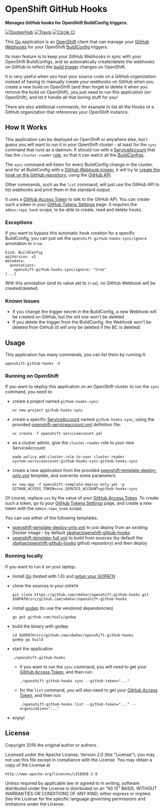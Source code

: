 # OpenShift GitHub Hooks

**Manages GitHub hooks for OpenShift BuildConfig triggers.**

[![DockerHub](https://img.shields.io/badge/docker-vbehar%2Fopenshift--github--hooks-008bb8.svg)](https://hub.docker.com/r/vbehar/openshift-github-hooks/)
[![Travis](https://travis-ci.org/vbehar/openshift-github-hooks.svg?branch=master)](https://travis-ci.org/vbehar/openshift-github-hooks)
[![Circle CI](https://circleci.com/gh/vbehar/openshift-github-hooks/tree/master.svg?style=svg)](https://circleci.com/gh/vbehar/openshift-github-hooks/tree/master)

This [Go](http://golang.org/) application is an [OpenShift](http://www.openshift.org/) client that can manage your [GitHub Webhooks](https://developer.github.com/v3/repos/hooks/) for your OpenShift [BuildConfig](https://docs.openshift.org/latest/dev_guide/builds.html#defining-a-buildconfig) triggers.

Its main feature is to keep your GitHub Webhooks in sync with your OpenShift BuildConfigs, and so automatically create/delete the webhooks on GitHub to reflect the [build trigger](https://docs.openshift.org/latest/dev_guide/builds.html#webhook-triggers) changes on OpenShift.

It is very useful when you host your source code on a GitHub organization: instead of having to manually create your webhooks on GitHub when you create a new build on OpenShift (and then forget to delete it when you remove the build on OpenShift), you just need to run this application (on OpenShift), and let it handle all that boring stuff for you!

There are also additional commands, for example to list all the Hooks of a GitHub organization that references your OpenShift instance.

## How It Works

This application can be deployed on OpenShift or anywhere else, but I guess you will want to run it in your OpenShift cluster - at least for the `sync` command that runs as a daemon. It should run with a [ServiceAccount](https://docs.openshift.org/latest/architecture/core_concepts/projects_and_users.html#users) that has the `cluster-reader` [role](https://docs.openshift.org/latest/architecture/additional_concepts/authorization.html#roles), so that it can watch all the [BuildConfigs](https://docs.openshift.org/latest/dev_guide/builds.html#defining-a-buildconfig).

The `sync` command will listen for every BuildConfig change in the cluster, and for all BuildConfig with a [GitHub Webhook trigger](https://docs.openshift.org/latest/dev_guide/builds.html#webhook-triggers), it will try to [create the hook on the GitHub repository](https://developer.github.com/v3/repos/hooks/#create-a-hook), using the [GitHub API](https://developer.github.com/v3/).

Other commands, such as the `list` command, will just use the GitHub API to list webhooks and print them in the standard output.

It uses a [GitHub Access Token](https://help.github.com/articles/creating-an-access-token-for-command-line-use/) to talk to the GitHub API. You can create such a token in your [GitHub Tokens Settings](https://github.com/settings/tokens) page. It requires the `admin:repo_hook` scope, to be able to create, read and delete hooks.

### Exceptions

If you want to bypass this automatic hook creation for a specific BuildConfig, you can just set the `openshift-github-hooks-sync/ignore` annotation to `true`:

```
kind: BuildConfig
apiVersion: v1
metadata:
  annotations:
  	openshift-github-hooks-sync/ignore: "true"
[...]
```

With this annotation (and its value set to `true`), no GitHub Webhook will be created/deleted.

### Known Issues

* If you change the trigger secret in the BuildConfig, a new Webhook will be created on GitHub, but the old one won't be deleted
* If you delete the trigger from the BuildConfig, the Webhook won't be deleted from GitHub (it will only be deleted if the BC is deleted)

## Usage

This application has many commands, you can list them by running it:

```
openshift-github-hooks -h
```

### Running on OpenShift

If you want to deploy this application on an OpenShift cluster to run the `sync` command, you need to:

* create a project named `github-hooks-sync`:

  ```
  oc new-project github-hooks-sync
  ```

* create a specific [ServiceAccount](https://docs.openshift.org/latest/architecture/core_concepts/projects_and_users.html#users) named `github-hooks-sync`, using the provided [openshift-serviceaccount.yml](openshift-serviceaccount.yml) definition file:

  ```
  oc create -f openshift-serviceaccount.yml
  ```

* as a cluster admin, give the `cluster-reader` role to your new ServiceAccount:

  ```
  oadm policy add-cluster-role-to-user cluster-reader system:serviceaccount:github-hooks-sync:github-hooks-sync
  ```

* create a new application from the provided [openshift-template-deploy-only.yml](openshift-template-deploy-only.yml) template, and overwrite some parameters:

  ```
  oc new-app -f openshift-template-deploy-only.yml -p GITHUB_ACCESS_TOKEN=xxx,SERVICE_ACCOUNT=github-hooks-sync
  ```

Of course, replace `xxx` by the value of your [GitHub Access Token](https://help.github.com/articles/creating-an-access-token-for-command-line-use/). To create such a token, go to your [GitHub Tokens Settings](https://github.com/settings/tokens) page, and create a new token with the `admin:repo_hook` scope.

You can use either of the following templates:

* [openshift-template-deploy-only.yml](openshift-template-deploy-only.yml) to just deploy from an existing Docker image - by default [vbehar/openshift-github-hooks](https://hub.docker.com/r/vbehar/openshift-github-hooks/)
* [openshift-template-full.yml](openshift-template-full.yml) to build from sources (by default the [vbehar/openshift-github-hooks](https://github.com/vbehar/openshift-github-hooks) github repository) and then deploy

### Running locally

If you want to run it on your laptop:

* Install [Go](http://golang.org/) (tested with 1.6) and [setup your GOPATH](https://golang.org/doc/code.html)
* clone the sources in your `GOPATH`

  ```
  git clone https://github.com/vbehar/openshift-github-hooks.git $GOPATH/src/github.com/vbehar/openshift-github-hooks
  ```

* install [godep](https://github.com/tools/godep) (to use the vendored dependencies)

  ```
  go get github.com/tools/godep
  ```

* build the binary with godep:

  ```
  cd $GOPATH/src/github.com/vbehar/openshift-github-hooks
  godep go build
  ```

* start the application

  ```
  ./openshift-github-hooks
  ```

  * if you want to run the `sync` command, you will need to get your [GitHub Access Token](https://help.github.com/articles/creating-an-access-token-for-command-line-use/), and then run:

    ```
    ./openshift-github-hooks sync --github-token="..."
    ```

  * for the `list` command, you will also need to get your [GitHub Access Token](https://help.github.com/articles/creating-an-access-token-for-command-line-use/), and then run:

    ```
    ./openshift-github-hooks list --github-token="..." --organization="..."
    ```

* enjoy!

## License

Copyright 2016 the original author or authors.

Licensed under the Apache License, Version 2.0 (the "License");
you may not use this file except in compliance with the License.
You may obtain a copy of the License at

    http://www.apache.org/licenses/LICENSE-2.0

Unless required by applicable law or agreed to in writing, software
distributed under the License is distributed on an "AS IS" BASIS,
WITHOUT WARRANTIES OR CONDITIONS OF ANY KIND, either express or implied.
See the License for the specific language governing permissions and
limitations under the License.